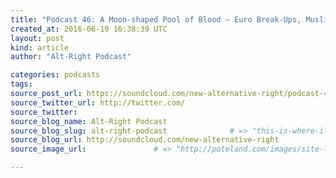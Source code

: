 ```yaml
---
title: "Podcast 46: A Moon-shaped Pool of Blood — Euro Break-Ups, Muslim Shoot-Ups, and French F**k-Ups" # => "I Made a Pretty Gem - Planet.rb"
created_at: 2016-06-19 16:38:39 UTC
layout: post
kind: article
author: "Alt-Right Podcast"

categories: podcasts
tags: 
source_post_url: https://soundcloud.com/new-alternative-right/podcast-46-a-moon-shaped-pool-of-blood-euro-break-ups-muslim-shoot-ups-and-french-fk-ups    # => "http://poteland.com/blog/i-made-a-pretty-gem-planet-dot-rb/"
source_twitter_url: http://twitter.com/
source_twitter: 
source_blog_name: Alt-Right Podcast
source_blog_slug: alt-right-podcast              # => "this-is-where-i-tell-you-stuff"
source_blog_url: http://soundcloud.com/new-alternative-right               # => "http://poteland.com/articles"
source_image_url:               # => "http://poteland.com/images/site-logo.png"

---
```



<!--
   Novelist and translator Ann Sterzinger joins Andy and Colin to catch up on a &quot;smorgasbord&quot; of topics, including the UK&#39;s BREXIT vote, the assassination of MP Jo Cox, the Orlando gay-club massacre, Ramadan attacks on Radiohead and Disneyland, river battles on the Thames, creeping anarchy in France, and whether or not ISIS is the genuine article and can ever be as unpopular as Bob Geldof.

Show notes here:  http://alternative-right.blogspot.com/2016/06/podcast-46-moon-shaped-pool-of-blood.html           # => "I’ve been hurting to write this ever since we had the idea of creating a Planet for Cubox..." (Continued)
   alt-right-podcast              # => "this-is-where-i-tell-you-stuff"
   http://soundcloud.com/new-alternative-right               # => "http://poteland.com/articles"
                 # => "http://poteland.com/images/site-logo.png"
Novelist and translator Ann Sterzinger joins Andy and Colin to catch up on a "smorgasbord" of topics, including the UK's BREXIT vote, the assassination of MP Jo Cox, the Orlando gay-club massacre, Ramadan attacks on Radiohead and Disneyland, river battles on the Thames, creeping anarchy in France, and whether or not ISIS is the genuine article and can ever be as unpopular as Bob Geldof.

Show notes here:  http://alternative-right.blogspot.com/2016/06/podcast-46-moon-shaped-pool-of-blood.html<div class="">
    <i>Source: <a href="http://soundcloud.com/new-alternative-right">Alt-Right Podcast</a></i>
</div>
